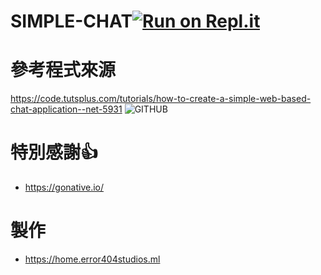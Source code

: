 # SIMPLE-CHAT[![Run on Repl.it](https://repl.it/badge/github/EarthlyEric/SIMPLE-CHAT)](https://repl.it/github/EarthlyEric/SIMPLE-CHAT)

# 參考程式來源
https://code.tutsplus.com/tutorials/how-to-create-a-simple-web-based-chat-application--net-5931
![GITHUB]( 圖片網址 "圖片名稱")

# 特別感謝👍 
* https://gonative.io/
# 製作
 * https://home.error404studios.ml

